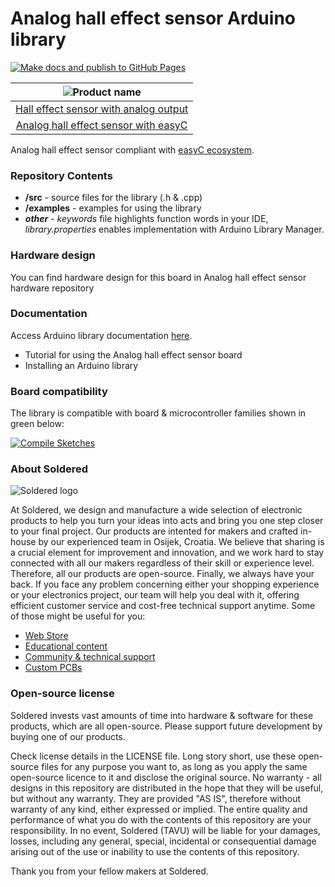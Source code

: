 # Analog hall effect sensor Arduino library

[![Make docs and publish to GitHub Pages](https://github.com/SolderedElectronics/Soldered-Analog-Hall-effect-sensor-Arduino-library/actions/workflows/make_docs.yml/badge.svg?branch=dev)](https://github.com/SolderedElectronics/Soldered-Analog-Hall-effect-sensor-Arduino-library/actions/workflows/make_docs.yml)

| ![Product name](https://upload.wikimedia.org/wikipedia/commons/8/8f/Example_image.svg) |
| :------------------------------------------------------------------------------------: |
|         [Hall effect sensor with analog output](https://www.solde.red/333017)          |
|          [Analog hall effect sensor with easyC](https://www.solde.red/333018)          |

Analog hall effect sensor compliant with [easyC ecosystem](https://www.soldered.com/easyC).

### Repository Contents

- **/src** - source files for the library (.h & .cpp)
- **/examples** - examples for using the library
- **_other_** - _keywords_ file highlights function words in your IDE, _library.properties_ enables implementation with Arduino Library Manager.

### Hardware design

You can find hardware design for this board in Analog hall effect sensor hardware repository

### Documentation

Access Arduino library documentation [here](https://e-radionicacom.github.io/Soldered-Analog-Hall-effect-sensor-Arduino-library/).

- Tutorial for using the Analog hall effect sensor board
- Installing an Arduino library

### Board compatibility

The library is compatible with board & microcontroller families shown in green below:

[![Compile Sketches](http://github-actions.40ants.com/e-radionicacom/Soldered-Analog-Hall-effect-sensor-Arduino-library/matrix.svg?branch=dev&only=Compile%20Sketches)](https://github.com/SolderedElectronics/Soldered-Analog-Hall-effect-sensor-Arduino-library/actions/workflows/compile_test.yml)

### About Soldered

![Soldered logo](https://raw.githubusercontent.com/e-radionicacom/Soldered-Analog-Hall-effect-sensor-Arduino-library/dev/extras/Logo%20horizontal-2.svg)

At Soldered, we design and manufacture a wide selection of electronic products to help you turn your ideas into acts and bring you one step closer to your final project. Our products are intented for makers and crafted in-house by our experienced team in Osijek, Croatia. We believe that sharing is a crucial element for improvement and innovation, and we work hard to stay connected with all our makers regardless of their skill or experience level. Therefore, all our products are open-source. Finally, we always have your back. If you face any problem concerning either your shopping experience or your electronics project, our team will help you deal with it, offering efficient customer service and cost-free technical support anytime. Some of those might be useful for you:

- [Web Store](https://www.soldered.com)
- [Educational content](https://learn.soldered.com)
- [Community & technical support](https://community.soldered.com)
- [Custom PCBs](https://pcb.soldered.com)

### Open-source license

Soldered invests vast amounts of time into hardware & software for these products, which are all open-source. Please support future development by buying one of our products.

Check license details in the LICENSE file. Long story short, use these open-source files for any purpose you want to, as long as you apply the same open-source licence to it and disclose the original source. No warranty - all designs in this repository are distributed in the hope that they will be useful, but without any warranty. They are provided "AS IS", therefore without warranty of any kind, either expressed or implied. The entire quality and performance of what you do with the contents of this repository are your responsibility. In no event, Soldered (TAVU) will be liable for your damages, losses, including any general, special, incidental or consequential damage arising out of the use or inability to use the contents of this repository.

Thank you from your fellow makers at Soldered.
